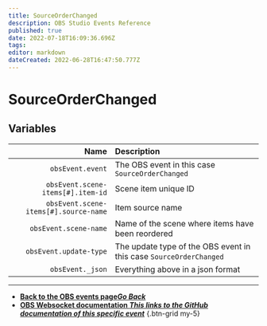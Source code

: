 ```yaml
---
title: SourceOrderChanged
description: OBS Studio Events Reference
published: true
date: 2022-07-18T16:09:36.696Z
tags: 
editor: markdown
dateCreated: 2022-06-28T16:47:50.777Z
---
```


# SourceOrderChanged

## Variables

Name | Description
----:|:------------
`obsEvent.event` | The OBS event in this case `SourceOrderChanged`
`obsEvent.scene-items[#].item-id` | Scene item unique ID
`obsEvent.scene-items[#].source-name` | Item source name
`obsEvent.scene-name` | Name of the scene where items have been reordered
`obsEvent.update-type` | The update type of the OBS event in this case `SourceOrderChanged`
`obsEvent._json` | Everything above in a json format

---

- [<i class="mdi mdi-chevron-left"></i>**Back to the OBS events page*Go Back***](/en/Broadcasters/OBS/Archive/Events)
- [<i class="mdi mdi-github"></i> **OBS Websocket documentation *This links to the GitHub documentation of this specific event***](https://github.com/obsproject/obs-websocket/blob/4.x-current/docs/generated/protocol.md#sourceorderchanged)
{.btn-grid my-5}
